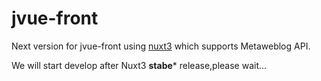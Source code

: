 # jvue-front
Next version for jvue-front using [nuxt3](https://github.com/nuxt/framework) which supports Metaweblog API.

We will start develop after Nuxt3 **stabe*** release,please wait...